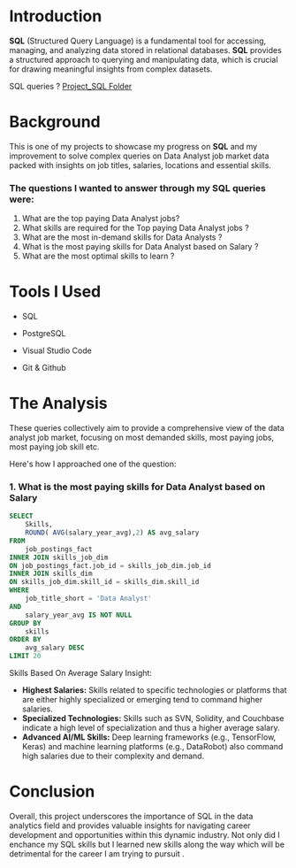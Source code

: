 # Introduction
**SQL** (Structured Query Language) is a fundamental tool for accessing, managing, and analyzing data stored in relational databases. **SQL** provides a structured approach to querying and manipulating data, which is crucial for drawing meaningful insights from complex datasets.

SQL queries ? [Project_SQL Folder](/Project_SQL/)
# Background
This is one of my projects to showcase my progress on **SQL** and my improvement to solve complex queries on Data Analyst job market data packed with insights on job titles, salaries, locations and essential skills.

### The questions I wanted to answer through my SQL queries were:

1. What are the top paying Data Analyst jobs?
2. What skills are required for the Top paying Data Analyst jobs ?
3. What are the most in-demand skills for Data Analysts ?
4. What is the most paying skills for Data Analyst based on Salary ?
5. What are the most optimal skills to learn ?

# Tools I Used
- SQL

- PostgreSQL

- Visual Studio Code

- Git & Github
# The Analysis
These queries collectively aim to provide a comprehensive view of the data analyst job market, focusing on most demanded skills, most paying jobs, most paying job skill etc.

Here's how I approached one of the question:
### 1. What is the most paying skills for Data Analyst based on Salary
```sql
SELECT 
    Skills,
    ROUND( AVG(salary_year_avg),2) AS avg_salary
FROM 
    job_postings_fact
INNER JOIN skills_job_dim
ON job_postings_fact.job_id = skills_job_dim.job_id
INNER JOIN skills_dim 
ON skills_job_dim.skill_id = skills_dim.skill_id
WHERE
    job_title_short = 'Data Analyst' 
AND
    salary_year_avg IS NOT NULL
GROUP BY
    skills
ORDER BY
    avg_salary DESC
LIMIT 20
````
Skills Based On Average Salary Insight:
- **Highest Salaries:** Skills related to specific technologies or platforms that are either highly specialized or emerging tend to command higher salaries.
- **Specialized Technologies:** Skills such as SVN, Solidity, and Couchbase indicate a high level of specialization and thus a higher average salary.
- **Advanced AI/ML Skills:** Deep learning frameworks (e.g., TensorFlow, Keras) and machine learning platforms (e.g., DataRobot) also command high salaries due to their complexity and demand.

# Conclusion

Overall, this project underscores the importance of SQL in the data analytics field and provides valuable insights for navigating career development and opportunities within this dynamic industry. Not only did I enchance my SQL skills but I learned new skills along the way which will be detrimental for the career I am trying to pursuit .